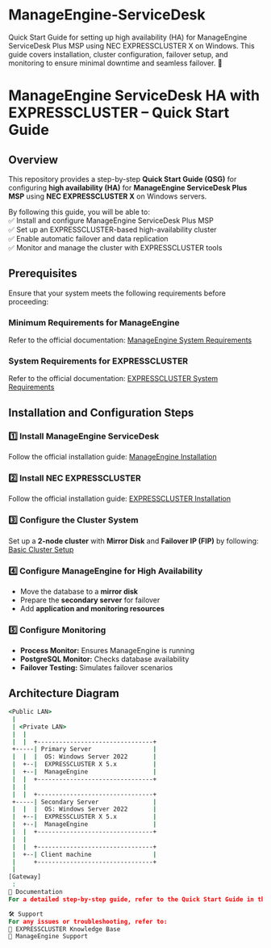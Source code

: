 # ManageEngine-ServiceDesk
Quick Start Guide for setting up high availability (HA) for ManageEngine ServiceDesk Plus MSP using NEC EXPRESSCLUSTER X on Windows. This guide covers installation, cluster configuration, failover setup, and monitoring to ensure minimal downtime and seamless failover. 🚀

# ManageEngine ServiceDesk HA with EXPRESSCLUSTER – Quick Start Guide

## Overview  
This repository provides a step-by-step **Quick Start Guide (QSG)** for configuring **high availability (HA)** for **ManageEngine ServiceDesk Plus MSP** using **NEC EXPRESSCLUSTER X** on Windows servers.  

By following this guide, you will be able to:  
✅ Install and configure ManageEngine ServiceDesk Plus MSP  
✅ Set up an EXPRESSCLUSTER-based high-availability cluster  
✅ Enable automatic failover and data replication  
✅ Monitor and manage the cluster with EXPRESSCLUSTER tools  

## Prerequisites  
Ensure that your system meets the following requirements before proceeding:  

### Minimum Requirements for ManageEngine  
Refer to the official documentation: [ManageEngine System Requirements](https://help.servicedeskplus.com/installing-servicedesk-plus#)  

### System Requirements for EXPRESSCLUSTER  
Refer to the official documentation: [EXPRESSCLUSTER System Requirements](https://www.nec.com/en/global/prod/expresscluster/en/sysreq/os_win.html)  

## Installation and Configuration Steps  

### 1️⃣ Install ManageEngine ServiceDesk  
Follow the official installation guide: [ManageEngine Installation](https://help.servicedeskplus.com/installing-servicedesk-plus#)  

### 2️⃣ Install NEC EXPRESSCLUSTER  
Follow the official installation guide: [EXPRESSCLUSTER Installation](https://docs.nec.co.jp/software/clustering/expresscluster_x/x52/ecx_x52_windows_en/W52_IG_EN/W_IG.html#installing-expresscluster)  

### 3️⃣ Configure the Cluster System  
Set up a **2-node cluster** with **Mirror Disk** and **Failover IP (FIP)** by following:  
[Basic Cluster Setup](https://github.com/EXPRESSCLUSTER/BasicCluster/blob/master/X41/Win/2nodesMirror.md)  

### 4️⃣ Configure ManageEngine for High Availability  
- Move the database to a **mirror disk**  
- Prepare the **secondary server** for failover  
- Add **application and monitoring resources**  

### 5️⃣ Configure Monitoring  
- **Process Monitor:** Ensures ManageEngine is running  
- **PostgreSQL Monitor:** Checks database availability  
- **Failover Testing:** Simulates failover scenarios  

## Architecture Diagram  

```bat
<Public LAN>
 |
 | <Private LAN>
 |  |
 |  |  +--------------------------------+
 +-----| Primary Server                 |
 |  |  |  OS: Windows Server 2022       |
 |  +--|  EXPRESSCLUSTER X 5.x          |
 |  +--|  ManageEngine                  |
 |  |  +--------------------------------+
 |  |
 |  |  +--------------------------------+
 +-----| Secondary Server               |
 |  |  |  OS: Windows Server 2022       |
 |  +--|  EXPRESSCLUSTER X 5.x          |
 |  +--|  ManageEngine                  |
 |  |  +--------------------------------+
 |  |
 |  |  +--------------------------------+
 |  +--| Client machine                 |
 |     +--------------------------------+
 |
[Gateway]
 :
📖 Documentation
For a detailed step-by-step guide, refer to the Quick Start Guide in this repository.

🛠 Support
For any issues or troubleshooting, refer to:
🔹 EXPRESSCLUSTER Knowledge Base
🔹 ManageEngine Support
